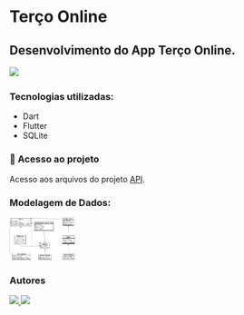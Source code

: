 <h1> Terço Online </h1>
<h2> Desenvolvimento do App Terço Online. </h2>
<img src="http://img.shields.io/static/v1?label=STATUS&message=EM%20DESENVOLVIMENTO&color=GREEN&style=for-the-badge"/>
<h3> Tecnologias utilizadas: </h3>
<ul>
  <li>Dart</li>
  <li>Flutter</li>
  <li>SQLite</li>
</ul>
<h3> 📁 Acesso ao projeto </h3>
<p>Acesso aos arquivos do projeto <a href="https://github.com/mouratocarlos/terco-online/tree/develop/api">API</a>.</p>
<h3> Modelagem de Dados:</h3>
<img src="https://github.com/mouratocarlos/terco-online/raw/develop/docs/Modelagem.png" width=115/>
<h3> Autores </h3>
<div id="grupo-autores" display="block">
    <div id="grupo-imagens">
        <div>
        <a href="https://github.com/mouratocarlos">
            <img src="https://avatars.githubusercontent.com/u/73565020?v=4" width=115/>
        </a>
        <a href="https://github.com/wenderlf">
            <img src="https://avatars.githubusercontent.com/u/33982180?v=4" width=115/>
        </a>
        </div>
    </div>
</div>
